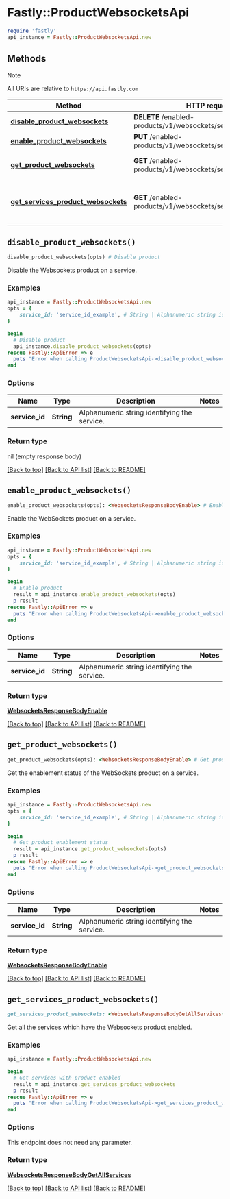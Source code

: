 # Fastly::ProductWebsocketsApi


```ruby
require 'fastly'
api_instance = Fastly::ProductWebsocketsApi.new
```

## Methods

> [!NOTE]
> All URIs are relative to `https://api.fastly.com`

Method | HTTP request | Description
------ | ------------ | -----------
[**disable_product_websockets**](ProductWebsocketsApi.md#disable_product_websockets) | **DELETE** /enabled-products/v1/websockets/services/{service_id} | Disable product
[**enable_product_websockets**](ProductWebsocketsApi.md#enable_product_websockets) | **PUT** /enabled-products/v1/websockets/services/{service_id} | Enable product
[**get_product_websockets**](ProductWebsocketsApi.md#get_product_websockets) | **GET** /enabled-products/v1/websockets/services/{service_id} | Get product enablement status
[**get_services_product_websockets**](ProductWebsocketsApi.md#get_services_product_websockets) | **GET** /enabled-products/v1/websockets/services | Get services with product enabled


## `disable_product_websockets()`

```ruby
disable_product_websockets(opts) # Disable product
```

Disable the Websockets product on a service.

### Examples

```ruby
api_instance = Fastly::ProductWebsocketsApi.new
opts = {
    service_id: 'service_id_example', # String | Alphanumeric string identifying the service.
}

begin
  # Disable product
  api_instance.disable_product_websockets(opts)
rescue Fastly::ApiError => e
  puts "Error when calling ProductWebsocketsApi->disable_product_websockets: #{e}"
end
```

### Options

| Name | Type | Description | Notes |
| ---- | ---- | ----------- | ----- |
| **service_id** | **String** | Alphanumeric string identifying the service. |  |

### Return type

nil (empty response body)

[[Back to top]](#) [[Back to API list]](../../README.md#endpoints)
[[Back to README]](../../README.md)
## `enable_product_websockets()`

```ruby
enable_product_websockets(opts): <WebsocketsResponseBodyEnable> # Enable product
```

Enable the WebSockets product on a service.

### Examples

```ruby
api_instance = Fastly::ProductWebsocketsApi.new
opts = {
    service_id: 'service_id_example', # String | Alphanumeric string identifying the service.
}

begin
  # Enable product
  result = api_instance.enable_product_websockets(opts)
  p result
rescue Fastly::ApiError => e
  puts "Error when calling ProductWebsocketsApi->enable_product_websockets: #{e}"
end
```

### Options

| Name | Type | Description | Notes |
| ---- | ---- | ----------- | ----- |
| **service_id** | **String** | Alphanumeric string identifying the service. |  |

### Return type

[**WebsocketsResponseBodyEnable**](WebsocketsResponseBodyEnable.md)

[[Back to top]](#) [[Back to API list]](../../README.md#endpoints)
[[Back to README]](../../README.md)
## `get_product_websockets()`

```ruby
get_product_websockets(opts): <WebsocketsResponseBodyEnable> # Get product enablement status
```

Get the enablement status of the WebSockets product on a service.

### Examples

```ruby
api_instance = Fastly::ProductWebsocketsApi.new
opts = {
    service_id: 'service_id_example', # String | Alphanumeric string identifying the service.
}

begin
  # Get product enablement status
  result = api_instance.get_product_websockets(opts)
  p result
rescue Fastly::ApiError => e
  puts "Error when calling ProductWebsocketsApi->get_product_websockets: #{e}"
end
```

### Options

| Name | Type | Description | Notes |
| ---- | ---- | ----------- | ----- |
| **service_id** | **String** | Alphanumeric string identifying the service. |  |

### Return type

[**WebsocketsResponseBodyEnable**](WebsocketsResponseBodyEnable.md)

[[Back to top]](#) [[Back to API list]](../../README.md#endpoints)
[[Back to README]](../../README.md)
## `get_services_product_websockets()`

```ruby
get_services_product_websockets: <WebsocketsResponseBodyGetAllServices> # Get services with product enabled
```

Get all the services which have the Websockets product enabled.

### Examples

```ruby
api_instance = Fastly::ProductWebsocketsApi.new

begin
  # Get services with product enabled
  result = api_instance.get_services_product_websockets
  p result
rescue Fastly::ApiError => e
  puts "Error when calling ProductWebsocketsApi->get_services_product_websockets: #{e}"
end
```

### Options

This endpoint does not need any parameter.

### Return type

[**WebsocketsResponseBodyGetAllServices**](WebsocketsResponseBodyGetAllServices.md)

[[Back to top]](#) [[Back to API list]](../../README.md#endpoints)
[[Back to README]](../../README.md)
